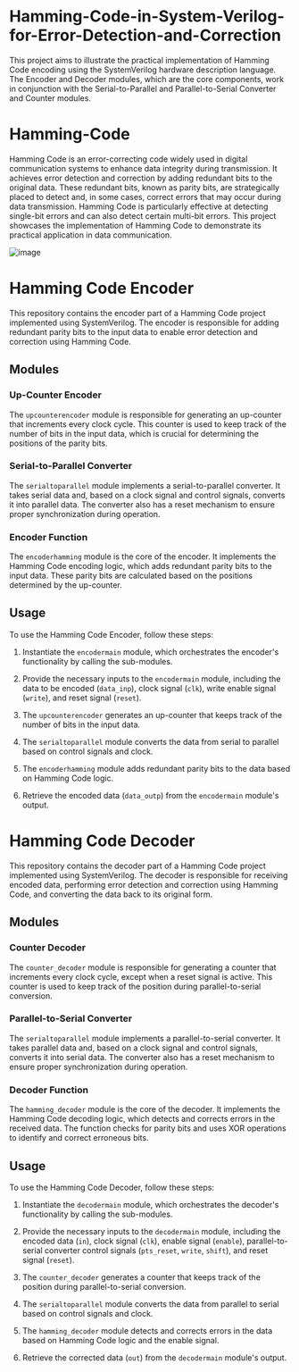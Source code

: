 # Hamming-Code-in-System-Verilog-for-Error-Detection-and-Correction
This project aims to illustrate the practical implementation of Hamming Code encoding using the SystemVerilog hardware description language. The Encoder and Decoder modules, which are the core components, work in conjunction with the Serial-to-Parallel and Parallel-to-Serial Converter and Counter modules.

# Hamming-Code
Hamming Code is an error-correcting code widely used in digital communication systems to enhance data integrity during transmission. It achieves error detection and correction by adding redundant bits to the original data. These redundant bits, known as parity bits, are strategically placed to detect and, in some cases, correct errors that may occur during data transmission. Hamming Code is particularly effective at detecting single-bit errors and can also detect certain multi-bit errors. This project showcases the implementation of Hamming Code to demonstrate its practical application in data communication. 

![image](https://github.com/aaronghosh/Hamming-Code-in-System-Verilog-for-Error-Detection-and-Correction/assets/124378527/d745d730-0a85-4dcb-813a-7b604a1b47e3)

# Hamming Code Encoder

This repository contains the encoder part of a Hamming Code project implemented using SystemVerilog. The encoder is responsible for adding redundant parity bits to the input data to enable error detection and correction using Hamming Code.

## Modules

### Up-Counter Encoder

The `upcounterencoder` module is responsible for generating an up-counter that increments every clock cycle. This counter is used to keep track of the number of bits in the input data, which is crucial for determining the positions of the parity bits.

### Serial-to-Parallel Converter

The `serialtoparallel` module implements a serial-to-parallel converter. It takes serial data and, based on a clock signal and control signals, converts it into parallel data. The converter also has a reset mechanism to ensure proper synchronization during operation.

### Encoder Function

The `encoderhamming` module is the core of the encoder. It implements the Hamming Code encoding logic, which adds redundant parity bits to the input data. These parity bits are calculated based on the positions determined by the up-counter.

## Usage

To use the Hamming Code Encoder, follow these steps:

1. Instantiate the `encodermain` module, which orchestrates the encoder's functionality by calling the sub-modules.

2. Provide the necessary inputs to the `encodermain` module, including the data to be encoded (`data_inp`), clock signal (`clk`), write enable signal (`write`), and reset signal (`reset`).

3. The `upcounterencoder` generates an up-counter that keeps track of the number of bits in the input data.

4. The `serialtoparallel` module converts the data from serial to parallel based on control signals and clock.

5. The `encoderhamming` module adds redundant parity bits to the data based on Hamming Code logic.

6. Retrieve the encoded data (`data_outp`) from the `encodermain` module's output.

# Hamming Code Decoder

This repository contains the decoder part of a Hamming Code project implemented using SystemVerilog. The decoder is responsible for receiving encoded data, performing error detection and correction using Hamming Code, and converting the data back to its original form.

## Modules

### Counter Decoder

The `counter_decoder` module is responsible for generating a counter that increments every clock cycle, except when a reset signal is active. This counter is used to keep track of the position during parallel-to-serial conversion.

### Parallel-to-Serial Converter

The `serialtoparallel` module implements a parallel-to-serial converter. It takes parallel data and, based on a clock signal and control signals, converts it into serial data. The converter also has a reset mechanism to ensure proper synchronization during operation.

### Decoder Function

The `hamming_decoder` module is the core of the decoder. It implements the Hamming Code decoding logic, which detects and corrects errors in the received data. The function checks for parity bits and uses XOR operations to identify and correct erroneous bits.

## Usage

To use the Hamming Code Decoder, follow these steps:

1. Instantiate the `decodermain` module, which orchestrates the decoder's functionality by calling the sub-modules.

2. Provide the necessary inputs to the `decodermain` module, including the encoded data (`in`), clock signal (`clk`), enable signal (`enable`), parallel-to-serial converter control signals (`pts_reset`, `write`, `shift`), and reset signal (`reset`).

3. The `counter_decoder` generates a counter that keeps track of the position during parallel-to-serial conversion.

4. The `serialtoparallel` module converts the data from parallel to serial based on control signals and clock.

5. The `hamming_decoder` module detects and corrects errors in the data based on Hamming Code logic and the enable signal.

6. Retrieve the corrected data (`out`) from the `decodermain` module's output.


 

 
